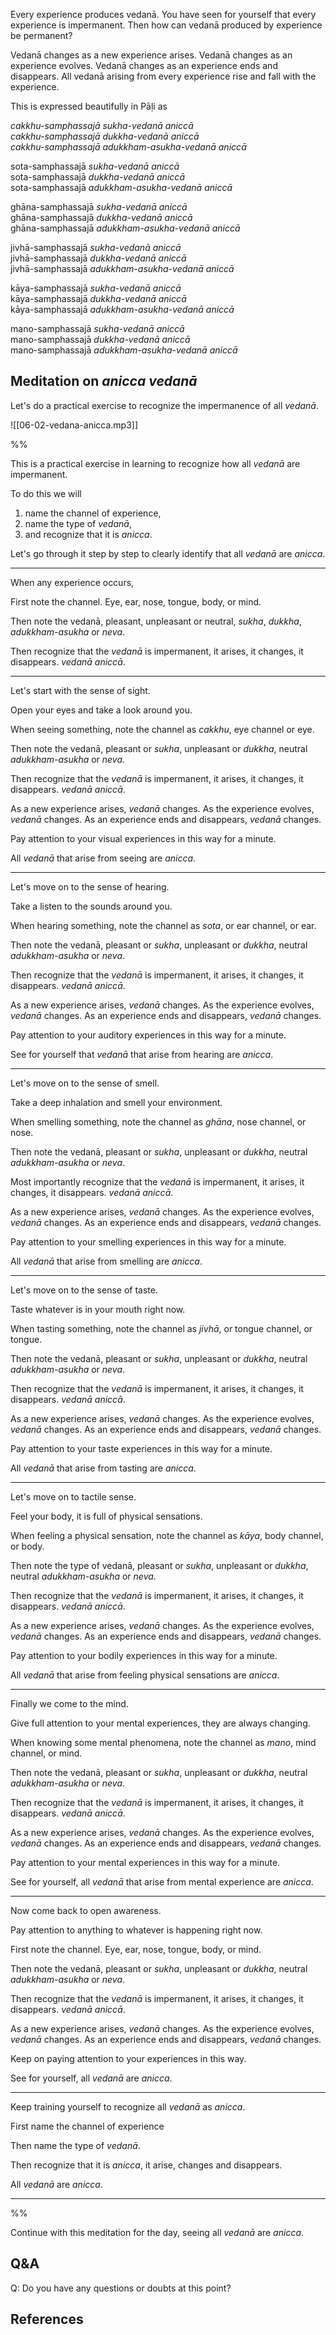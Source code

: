 Every experience produces vedanā. You have seen for yourself that every experience is impermanent. Then how can vedanā produced by experience be permanent?

Vedanā changes as a new experience arises. Vedanā changes as an experience evolves. Vedanā changes as an experience ends and disappears. All vedanā arising from every experience rise and fall with the experience. 

This is expressed beautifully in Pāḷi as

*cakkhu-samphassajā* *sukha-vedanā* *aniccā*  
*cakkhu-samphassajā* *dukkha-vedanā* *aniccā*  
*cakkhu-samphassajā* *adukkham-asukha-vedanā* *aniccā*  

sota-samphassajā *sukha-vedanā* *aniccā*  
sota-samphassajā *dukkha-vedanā* *aniccā*  
sota-samphassajā *adukkham-asukha-vedanā* *aniccā*  

ghāna-samphassajā *sukha-vedanā* *aniccā*  
ghāna-samphassajā *dukkha-vedanā* *aniccā*  
ghāna-samphassajā *adukkham-asukha-vedanā* *aniccā*  

jivhā-samphassajā *sukha-vedanā* *aniccā*  
jivhā-samphassajā *dukkha-vedanā* *aniccā*  
jivhā-samphassajā *adukkham-asukha-vedanā* *aniccā*  

kāya-samphassajā *sukha-vedanā* *aniccā*  
kāya-samphassajā *dukkha-vedanā* *aniccā*  
kāya-samphassajā *adukkham-asukha-vedanā* *aniccā*  

mano-samphassajā *sukha-vedanā* *aniccā*  
mano-samphassajā *dukkha-vedanā* *aniccā*  
mano-samphassajā *adukkham-asukha-vedanā* *aniccā*  

## Meditation on *anicca *vedanā**

Let's do a practical exercise to recognize the impermanence of all *vedanā*.

![[06-02-vedana-anicca.mp3]]

%%

This is a practical exercise in learning to recognize how all *vedanā* are impermanent. 

To do this we will 
1. name the channel of experience,
2. name the type of *vedanā*,
3. and recognize that it is *anicca*.

Let's go through it step by step to clearly identify that all *vedanā* are *anicca*.

---

When any experience occurs, 

First note the channel. Eye, ear, nose, tongue, body, or mind. 

Then note the vedanā, pleasant, unpleasant or neutral, *sukha*, *dukkha*, *adukkham-asukha* or *neva*.

Then recognize that the *vedanā* is impermanent, it arises, it changes, it disappears. *vedanā aniccā*.

---

Let's start with the sense of sight. 

Open your eyes and take a look around you. 

When seeing something, note the channel as *cakkhu*, eye channel or eye.

Then note the vedanā, pleasant or *sukha*, unpleasant or *dukkha*, neutral *adukkham-asukha* or *neva*.

Then recognize that the *vedanā* is impermanent, it arises, it changes, it disappears. *vedanā aniccā*.

As a new experience arises, *vedanā* changes. As the experience evolves, *vedanā* changes. As an experience ends and disappears, *vedanā* changes.

Pay attention to your visual experiences in this way for a minute.

All *vedanā* that arise from seeing are *anicca*.

---
Let's move on to the sense of hearing. 

Take a listen to the sounds around you.

When hearing something, note the channel as *sota*, or ear channel, or ear. 

Then note the vedanā, pleasant or *sukha*, unpleasant or *dukkha*, neutral *adukkham-asukha* or *neva*.

Then recognize that the *vedanā* is impermanent, it arises, it changes, it disappears. *vedanā aniccā*.

As a new experience arises, *vedanā* changes. As the experience evolves, *vedanā* changes. As an experience ends and disappears, *vedanā* changes.

Pay attention to your auditory experiences in this way for a minute.

See for yourself that *vedanā* that arise from hearing are *anicca*.

---
Let's move on to the sense of smell. 

Take a deep inhalation and smell your environment. 

When smelling something, note the channel as *ghāna*, nose channel, or nose. 

Then note the vedanā, pleasant or *sukha*, unpleasant or *dukkha*, neutral *adukkham-asukha* or *neva*.

Most importantly recognize that the *vedanā* is impermanent, it arises, it changes, it disappears. *vedanā aniccā*.

As a new experience arises, *vedanā* changes. As the experience evolves, *vedanā* changes. As an experience ends and disappears, *vedanā* changes.

Pay attention to your smelling experiences in this way for a minute.

All *vedanā* that arise from smelling are *anicca*.

---
Let's move on to the sense of taste. 

Taste whatever is in your mouth right now.

When tasting something, note the channel as *jivhā*, or tongue channel, or tongue. 

Then note the vedanā, pleasant or *sukha*, unpleasant or *dukkha*, neutral *adukkham-asukha* or *neva*.

Then recognize that the *vedanā* is impermanent, it arises, it changes, it disappears. *vedanā aniccā*.

As a new experience arises, *vedanā* changes. As the experience evolves, *vedanā* changes. As an experience ends and disappears, *vedanā* changes.

Pay attention to your taste experiences in this way for a minute.

All *vedanā* that arise from tasting are *anicca*.

---

Let's move on to tactile sense.

Feel your body, it is full of physical sensations.

When feeling a physical sensation, note the channel as *kāya*, body channel, or body. 

Then note the type of vedanā, pleasant or *sukha*, unpleasant or *dukkha*, neutral *adukkham-asukha* or *neva*.

Then recognize that the *vedanā* is impermanent, it arises, it changes, it disappears. *vedanā aniccā*.

As a new experience arises, *vedanā* changes. As the experience evolves, *vedanā* changes. As an experience ends and disappears, *vedanā* changes.

Pay attention to your bodily experiences in this way for a minute.

All *vedanā* that arise from feeling physical sensations are *anicca*.

---
Finally we come to the mind.

Give full attention to your mental experiences, they are always changing.

When knowing some mental phenomena, note the channel as *mano*, mind channel, or mind. 

Then note the vedanā, pleasant or *sukha*, unpleasant or *dukkha*, neutral *adukkham-asukha* or *neva*.

Then recognize that the *vedanā* is impermanent, it arises, it changes, it disappears. *vedanā aniccā*.

As a new experience arises, *vedanā* changes. As the experience evolves, *vedanā* changes. As an experience ends and disappears, *vedanā* changes.

Pay attention to your mental experiences in this way for a minute.

See for yourself, all *vedanā* that arise from mental experience are *anicca*.

---
Now come back to open awareness.

Pay attention to anything to whatever is happening right now. 

First note the channel. Eye, ear, nose, tongue, body, or mind. 

Then note the vedanā, pleasant or *sukha*, unpleasant or *dukkha*, neutral *adukkham-asukha* or *neva*.

Then recognize that the *vedanā* is impermanent, it arises, it changes, it disappears. *vedanā aniccā*.

As a new experience arises, *vedanā* changes. As the experience evolves, *vedanā* changes. As an experience ends and disappears, *vedanā* changes.

Keep on paying attention to your experiences in this way. 

See for yourself, all *vedanā* are *anicca*.

---

Keep training yourself to recognize all *vedanā* as *anicca*.

First name the channel of experience

Then name the type of *vedanā*.

Then recognize that it is *anicca*, it arise, changes and disappears. 

All *vedanā* are *anicca*.

---
%%

Continue with this meditation for the day, seeing all *vedanā* are *anicca*.

## Q&A

Q: Do you have any questions or doubts at this point?

## References

